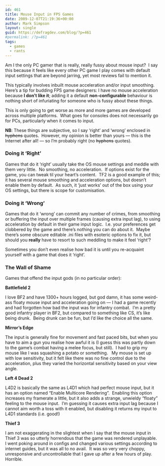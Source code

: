 ```yaml
---
id: 461
title: Mouse Input in FPS Games
date: 2009-12-07T21:19:36+00:00
author: Mark Simpson
layout: single
guid: https://defragdev.com/blog/?p=461
#permalink: /?p=461
tags:
  - games
  - rants
---
```

Am I the only PC gamer that is really, really fussy about mouse input?  I say this because it feels like every other PC game I play comes with default input settings that are beyond jarring, yet most reviews fail to mention it.

This typically involves inbuilt mouse acceleration and/or input smoothing.  Here&#8217;s a tip for budding FPS game designers: I have no mouse acceleration because **I don&#8217;t like it**; adding it a default **non-configurable** behaviour is nothing short of infuriating for someone who is fussy about these things.

This is only going to get worse as more and more games are developed across multiple platforms.  What goes for consoles does not necessarily go for PCs, particularly when it comes to input.

**NB**: These things are subjective, so I say &#8216;right&#8217; and &#8216;wrong&#8217; enclosed in <span style="text-decoration: line-through;">hyphens</span> quotes.  However, my opinion is better than yours &#8212; this is the Internet after all! &#8212; so I&#8217;m probably right (no <span style="text-decoration: line-through;">hyphens</span> quotes).

### Doing it &#8216;Right&#8217;

Games that do it &#8216;right&#8217; usually take the OS mouse settings and meddle with them very little.  No smoothing, no acceleration.  If options exist for the game, you can tweak til your heart&#8217;s content.  TF2 is a good example of this; it has several mouse smoothing and acceleration options, but doesn&#8217;t enable them by default.  As such, it &#8216;just works&#8217; out of the box using your OS settings, but there is scope for customisation.

### Doing it &#8216;Wrong&#8217;

Games that do it &#8216;wrong&#8217; can commit any number of crimes, from smoothing or buffering the input over multiple frames (causing extra input lag), to using acceleration by default in their game input logic.  I.e. your preferences get clobbered by the game and there&#8217;s nothing you can do about it.  Maybe there&#8217;s some obscure editable .ini files with esoteric options to fix it, but should you **really** have to resort to such meddling to make it feel &#8216;right&#8217;?

Sometimes you don&#8217;t even realise how bad it is until you re-acquaint yourself with a game that does it &#8216;right&#8217;.

### The Wall of Shame

Games that offend the input gods (in no particular order):

**Battlefield 2** 

I love BF2 and have 1300+ hours logged, but god damn, it has some weird-ass floaty mouse input and acceleration going on &#8212; I had a game recently and had forgotten how bad the input was for infantry combat.  I&#8217;m a pretty good infantry player in BF2, but compared to something like CS, it&#8217;s like being drunk.  Being drunk can be fun, but I&#8217;d like the choice all the same.

**Mirror&#8217;s Edge**

The input is generally fine for movement and fast paced bits, but when you have to aim a gun you realise how awful it is (I guess this was partly down to the game&#8217;s combat having a melee focus, but still).  I had to grip my mouse like I was squashing a potato or something.   My mouse is set up with low sensitivity, but it felt like there was no fine control due to the acceleration, plus they varied the horizontal sensitivity based on your view angle.

**Left 4 Dead 2**

L4D2 is basically the same as L4D1 which had perfect mouse input, but it has an option named &#8220;Enable Multicore Rendering&#8221;.  Enabling this option increases my framerate a little, but it also adds a strange, unwieldy &#8220;floaty&#8221; feeling to the mouse input.  I&#8217;m guessing it causes extra input lag because I cannot aim worth a toss with it enabled, but disabling it returns my input to L4D1 standards (i.e. good!)

**Thief 3**

I am not exaggerating in the slightest when I say that the mouse input in Thief 3 was so utterly horrendous that the game was rendered unplayable.  I went poking around in configs and changed various settings according to internet guides, but it was all to no avail.  It was so very very choppy, unresponsive and uncontrollable that I gave up after a few hours of play.  Horrible.